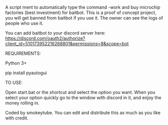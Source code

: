 A script ment to automatically type the command -work and buy microchip factories (best investment) for baitbot.
This is a proof of concept project, you will get banned from baitbot if you use it. The owner can see the logs of people who use it.

You can add baitbot to your discord server here: https://discord.com/oauth2/authorize?client_id=510173952216268801&permissions=8&scope=bot

REQUIREMENTS:

Python 3+

pip install pyautogui


TO USE:

Open start.bat or the shortcut and select the option you want. When you
select your option quickly go to the window with discord in it, and
enjoy the money rolling in.





Coded by smokeytube. You can edit and distribute this as much as you like with credit.
